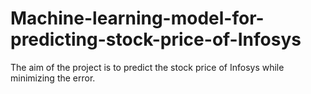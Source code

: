 # Machine-learning-model-for-predicting-stock-price-of-Infosys
The aim of the project is to predict the stock price of Infosys while minimizing the error.
